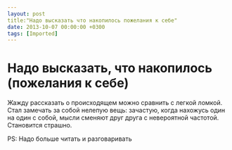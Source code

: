 ```yaml
---
layout: post
title:"Надо высказать что накопилось пожелания к себе"
date: 2013-10-07 00:00:00 +0300
tags: [Imported]
---
```

# Надо высказать, что накопилось (пожелания к себе)

Жажду рассказать о происходящем можно сравнить с легкой ломкой. Стал замечать за собой нелепую вещь: зачастую, когда нахожусь один на один с собой, мысли сменяют друг друга с невероятной частотой. Становится страшно. 

PS: Надо больше читать и разговаривать